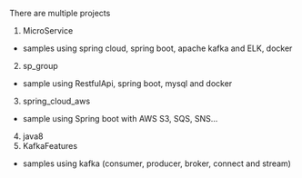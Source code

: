 There are multiple projects

1. MicroService
 - samples using spring cloud, spring boot, apache kafka and ELK, docker
2. sp_group
-  sample using RestfulApi, spring boot, mysql and docker
3. spring_cloud_aws
- sample using Spring boot with AWS S3, SQS, SNS...
4. java8
5. KafkaFeatures
 - samples using kafka (consumer, producer, broker, connect and stream)
